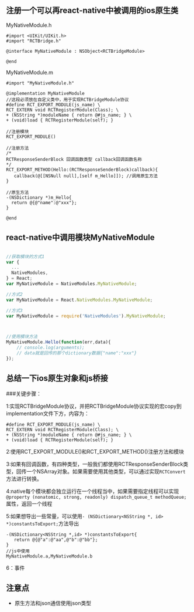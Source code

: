 ##  注册一个可以再react-native中被调用的ios原生类

MyNativeModule.h

````objc
#import <UIKit/UIKit.h>
#import "RCTBridge.h"

@interface MyNativeModule : NSObject<RCTBridgeModule>

@end
````

MyNativeModule.m

````objc
#import "MyNativeModule.h"

@implementation MyNativeModule
//这段必须放在自定义类中，用于实现RCTBridgeModule协议
#define RCT_EXPORT_MODULE(js_name) \
RCT_EXTERN void RCTRegisterModule(Class); \
+ (NSString *)moduleName { return @#js_name; } \
+ (void)load { RCTRegisterModule(self); }

//注册模块
RCT_EXPORT_MODULE()

//注册方法
/*  
RCTResponseSenderBlock 回调函数类型 callback回调函数名称
*/
RCT_EXPORT_METHOD(Hello:(RCTResponseSenderBlock)callback){
   callback(@[[NSNull null],[self m_Hello]]); //调用原生方法
}

//原生方法
-(NSDictionary *)m_Hello{
  return @{@"name":@"xxx"};
}

@end

````

## 	react-native中调用模块MyNativeModule

````javascript

//获取模块的方式1
var {
  ...
  NativeModules,
} = React;
var MyNativeModule = NativeModules.MyNativeModule;

//方式2
var MyNativeModule = React.NativeModules.MyNativeModule;

//方式3
var MyNativeModule = require('NativeModules').MyNativeModule;



//使用模块方法
MyNativeModule.Hello(function(err,data){
	// console.log(arguments);
	// data就是回传的那个dictionary数据{"name":"xxx"}
});
````

##  总结一下ios原生对象和js桥接

###关键步骤：

1:实现RCTBridgeModule协议，并把RCTBridgeModule协议实现的宏copy到implementation文件下方，内容为：

````
#define RCT_EXPORT_MODULE(js_name) \
RCT_EXTERN void RCTRegisterModule(Class); \
+ (NSString *)moduleName { return @#js_name; } \
+ (void)load { RCTRegisterModule(self); }
````

2:使用RCT_EXPORT_MODULE()和RCT_EXPORT_METHOD()注册方法和模块

3:如果有回调函数，有四种类型，一般我们都使用RCTResponseSenderBlock类型，回传一个NSArray对象。如果需要使用其他类型，可以通过实现````RCTConvert````方法进行转换。

4:native每个模块都会独立运行在一个线程当中，如果需要指定线程可以实现````@property (nonatomic, strong, readonly) dispatch_queue_t methodQueue;````属性，返回一个线程

5:如果想导出一些常量，可以使用````- (NSDictionary<NSString *, id> *)constantsToExport;````方法导出

````objc
-(NSDictionary<NSString *,id> *)constantsToExport{
   return @{@"a":@"aa",@"b":@"bb"};
}
//js中使用
MyNativeModule.a,MyNativeModule.b
````

6：事件


## 注意点

-  原生方法和json通信使用json类型



